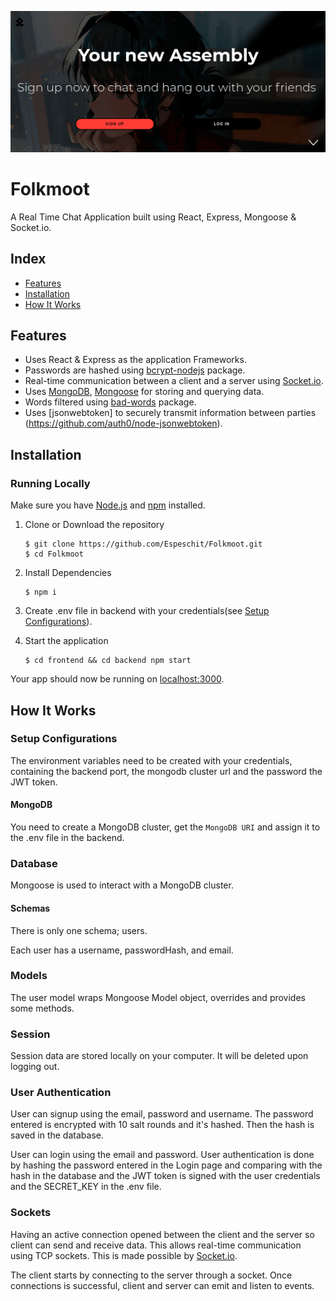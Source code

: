 ![Screenshot](https://raw.githubusercontent.com/Espeschit/Folkmoot/main/frontend/public/screenshot.png)

# Folkmoot

A Real Time Chat Application built using React, Express, Mongoose & Socket.io.

## Index
+ [Features](#features)
+ [Installation](#installation)
+ [How It Works](#how-it-works)

## Features<a name="features"></a>
+ Uses React & Express as the application Frameworks.
+ Passwords are hashed using [bcrypt-nodejs](https://github.com/shaneGirish/bcrypt-nodejs) package.
+ Real-time communication between a client and a server using [Socket.io](https://github.com/socketio/socket.io).
+ Uses [MongoDB](https://github.com/mongodb/mongo), [Mongoose](https://github.com/Automattic/mongoose) for storing and querying data.
+ Words filtered using [bad-words](https://github.com/web-mech/badwords) package.
+ Uses [jsonwebtoken] to securely transmit information between parties (https://github.com/auth0/node-jsonwebtoken).

## Installation<a name="installation"></a>
### Running Locally
Make sure you have [Node.js](https://nodejs.org/) and [npm](https://www.npmjs.com/) installed.

1. Clone or Download the repository

	```
	$ git clone https://github.com/Espeschit/Folkmoot.git
	$ cd Folkmoot
	```
2. Install Dependencies

	```
	$ npm i
	```
2. Create .env file in backend with your credentials(see [Setup Configurations](#configurations)).

3. Start the application

	```
	$ cd frontend && cd backend npm start
	```
Your app should now be running on [localhost:3000](http://localhost:3000/).

## How It Works<a name="how-it-works"></a>
### Setup Configurations<a name="configurations"></a>
The environment variables need to be created with your credentials, containing the backend port, the mongodb cluster url and the password the JWT token.

#### MongoDB
You need to create a MongoDB cluster, get the `MongoDB URI` and assign it to the .env file in the backend.

### Database<a name="database"></a>
Mongoose is used to interact with a MongoDB cluster. 

#### Schemas
There is only one schema; users. 

Each user has a username, passwordHash, and email.

### Models<a name="models"></a>
The user model wraps Mongoose Model object, overrides and provides some methods.

### Session<a name="session"></a>
Session data are stored locally on your computer. It will be deleted upon logging out.

### User Authentication<a name="auth"></a>
User can signup using the email, password and username. The password entered is encrypted with 10 salt rounds and it's hashed. Then the hash is saved in the database.

User can login using the email and password. User authentication is done by hashing the password entered in the Login page and comparing with the hash in the database and the JWT token is signed with the user credentials and the SECRET_KEY in the .env file.

### Sockets<a name="sockets"></a>
Having an active connection opened between the client and the server so client can send and receive data. This allows real-time communication using TCP sockets. This is made possible by [Socket.io](https://github.com/socketio/socket.io).

The client starts by connecting to the server through a socket. Once connections is successful, client and server can emit and listen to events. 

